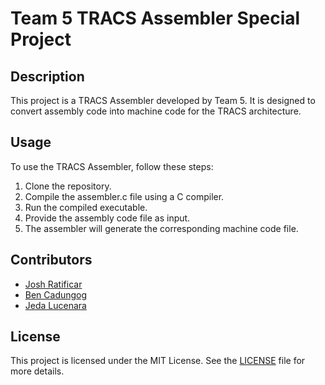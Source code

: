 # Team 5 TRACS Assembler Special Project

## Description
This project is a TRACS Assembler developed by Team 5. It is designed to convert assembly code into machine code for the TRACS architecture.

## Usage
To use the TRACS Assembler, follow these steps:

1. Clone the repository.
2. Compile the assembler.c file using a C compiler.
3. Run the compiled executable.
4. Provide the assembly code file as input.
5. The assembler will generate the corresponding machine code file.

## Contributors
- [Josh Ratificar](https://github.com/not-joosh)
- [Ben Cadungog](https://github.com/Ben)
- [Jeda Lucenara](https://github.com/jeda)

## License
This project is licensed under the MIT License. See the [LICENSE](LICENSE) file for more details.